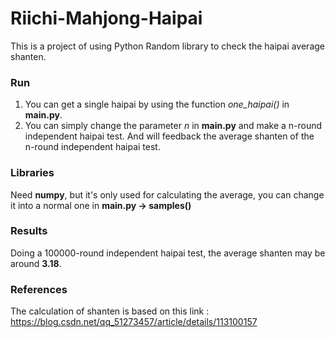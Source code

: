 # Riichi-Mahjong-Haipai
This is a project of using Python Random library to check the haipai average shanten.

### Run

1. You can get a single haipai by using the function *one_haipai()* in **main.py**.
2. You can simply change the parameter *n* in **main.py** and make a n-round independent haipai test. And will feedback the average shanten of the n-round independent haipai test. 

### Libraries

Need **numpy**, but it's only used for calculating the average, you can change it into a normal one in **main.py -> samples()**

### Results

Doing a 100000-round independent haipai test, the average shanten may be around **3.18**.

### References

The calculation of shanten is based on this link : https://blog.csdn.net/qq_51273457/article/details/113100157

